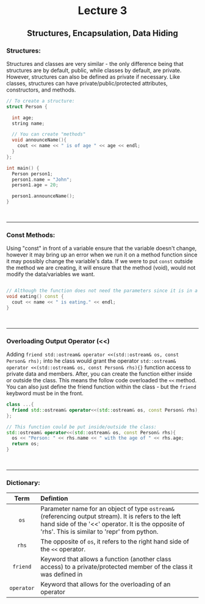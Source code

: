 <div align = "center">

# Lecture 3
## Structures, Encapsulation, Data Hiding

</div>

### Structures:
Structures and classes are very similar - the only difference being that structures are by default, public, while classes by default, are private. However, structures can also be defined as private if necessary. Like classes, structures can have private/public/protected attributes, constructors, and methods. 

```C++
// To create a structure:
struct Person {

  int age;
  string name;

  // You can create "methods"
  void announceName(){
    cout << name << " is of age " << age << endl;
  }
};

int main() {
  Person person1;
  person1.name = "John";
  person1.age = 20;

  person1.announceName();
}
```


</br>

---

### Const Methods:
Using "const" in front of a variable ensure that the variable doesn't change, however it may bring up an error when we run it on a method function since it may possibly change the variable's data. If we were to put `const` outside the method we are creating, it will ensure that the method (void), would not modify the data/variables we want.

```C++

// Although the function does not need the parameters since it is in a class function, to ensure the previous stated `const` variables don't change, we will leave `const` outside the parenthesis
void eating() const {
  cout << name << " is eating." << endl;
}

```
</br>

---

### Overloading Output Operator (<<)
Adding `friend std::ostream& operator <<(std::ostream& os, const Person& rhs);` into he class would grant the operator `std::ostream& operator <<(std::ostream& os, const Person& rhs){}` function access to private data and members. After, you can create the function either inside or outside the class. This means the follow code overloaded the `<<` method. You can also just define the friend function within the class - but the `friend` keybword must be in the front. 

```C++
class ...{
  friend std::ostream& operator<<(std::ostream& os, const Person& rhs); // Allows us to create a function (after the friend keyword) to access the information from the class
};

// This function could be put inside/outside the class:
std::ostream& operator<<(std::ostream& os, const Person& rhs){
  os << "Person: " << rhs.name << " with the age of " << rhs.age;
  return os;
}
```

</br>

---

### Dictionary:

<div align = "center"> 
  
| Term | Defintion |
| :---: | :--- | 
| `os` | Parameter name for an object of type `ostream&` (referencing output stream). It is refers to the left hand side of the '<<' operator. It is the opposite of 'rhs'. This is similar to 'repr' from python. | 
| `rhs` | The opposite of `os`, it refers to the right hand side of the `<<` operator. | 
| `friend` | Keyword that allows a function (another class access) to a private/protected member of the class it was defined in | 
| `operator`| Keyword that allows for the overloading of an operator |



</div>
